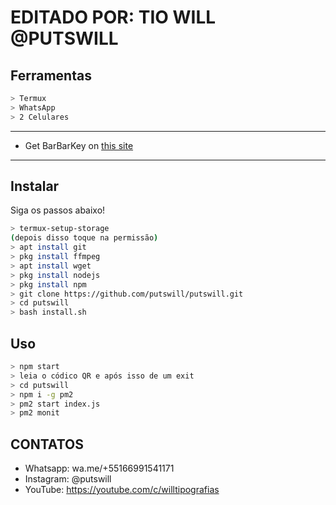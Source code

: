# EDITADO POR: TIO WILL @PUTSWILL

## Ferramentas

```bash
> Termux
> WhatsApp
> 2 Celulares
```

---


- Get BarBarKey on [this site](https://mhankbarbar.tech)

---

## Instalar
Siga os passos abaixo!

```bash
> termux-setup-storage
(depois disso toque na permissão)
> apt install git
> pkg install ffmpeg
> apt install wget
> pkg install nodejs
> pkg install npm
> git clone https://github.com/putswill/putswill.git
> cd putswill
> bash install.sh
```

## Uso

```bash
> npm start
> leia o códico QR e após isso de um exit
> cd putswill
> npm i -g pm2
> pm2 start index.js
> pm2 monit
```


## CONTATOS

- Whatsapp: wa.me/+55166991541171
- Instagram: @putswill
- YouTube: https://youtube.com/c/willtipografias

